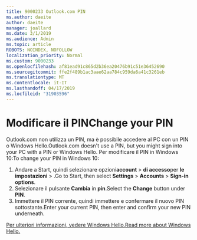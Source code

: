 ```yaml
---
title: 9000233 Outlook.com PIN
ms.author: daeite
author: daeite
manager: joallard
ms.date: 3/1/2019
ms.audience: Admin
ms.topic: article
ROBOTS: NOINDEX, NOFOLLOW
localization_priority: Normal
ms.custom: 9000233
ms.openlocfilehash: af81ead91c865d2b36ea20476b91c51e36452690
ms.sourcegitcommit: ffe2f489b1ac3aae62aa784c959da6a41c3261eb
ms.translationtype: MT
ms.contentlocale: it-IT
ms.lasthandoff: 04/17/2019
ms.locfileid: "31903596"
---
```

# <a name="change-your-pin"></a><span data-ttu-id="577e9-102">Modificare il PIN</span><span class="sxs-lookup"><span data-stu-id="577e9-102">Change your PIN</span></span>

<span data-ttu-id="577e9-103">Outlook.com non utilizza un PIN, ma è possibile accedere al PC con un PIN o Windows Hello.</span><span class="sxs-lookup"><span data-stu-id="577e9-103">Outlook.com doesn't use a PIN, but you might sign into your PC with a PIN or Windows Hello.</span></span> <span data-ttu-id="577e9-104">Per modificare il PIN in Windows 10:</span><span class="sxs-lookup"><span data-stu-id="577e9-104">To change your PIN in Windows 10:</span></span>

1. <span data-ttu-id="577e9-105">Andare a Start, quindi selezionare opzioni**account** > **di accesso**per **le impostazioni** > .</span><span class="sxs-lookup"><span data-stu-id="577e9-105">Go to Start, then select **Settings** > **Accounts** > **Sign-in options**.</span></span>
2. <span data-ttu-id="577e9-106">Selezionare il pulsante **Cambia** in **pin**.</span><span class="sxs-lookup"><span data-stu-id="577e9-106">Select the **Change** button under **PIN**.</span></span>
3. <span data-ttu-id="577e9-107">Immettere il PIN corrente, quindi immettere e confermare il nuovo PIN sottostante.</span><span class="sxs-lookup"><span data-stu-id="577e9-107">Enter your current PIN, then enter and confirm your new PIN underneath.</span></span>

[<span data-ttu-id="577e9-108">Per ulteriori informazioni, vedere Windows Hello.</span><span class="sxs-lookup"><span data-stu-id="577e9-108">Read more about Windows Hello.</span></span>](https://support.microsoft.com/help/17215/)
